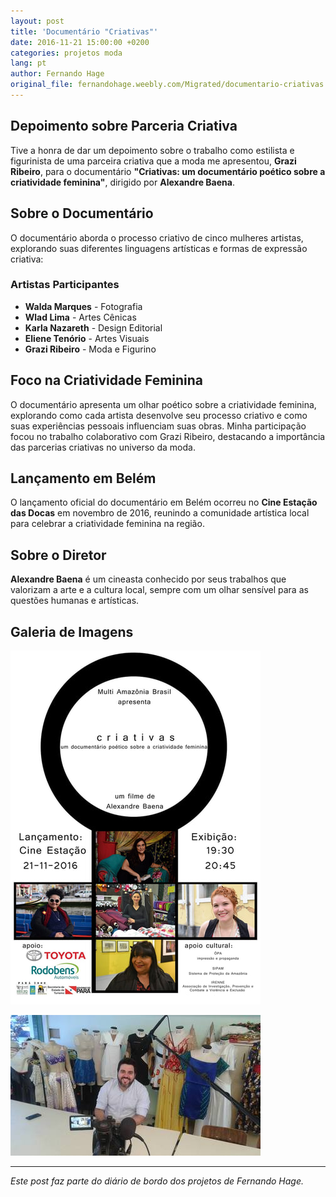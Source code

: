```yaml
---
layout: post
title: 'Documentário "Criativas"'
date: 2016-11-21 15:00:00 +0200
categories: projetos moda
lang: pt
author: Fernando Hage
original_file: fernandohage.weebly.com/Migrated/documentario-criativas.html
---
```


## Depoimento sobre Parceria Criativa

Tive a honra de dar um depoimento sobre o trabalho como estilista e figurinista de uma parceira criativa que a moda me apresentou, **Grazi Ribeiro**, para o documentário **"Criativas: um documentário poético sobre a criatividade feminina"**, dirigido por **Alexandre Baena**.

## Sobre o Documentário

O documentário aborda o processo criativo de cinco mulheres artistas, explorando suas diferentes linguagens artísticas e formas de expressão criativa:

### Artistas Participantes

- **Walda Marques** - Fotografia
- **Wlad Lima** - Artes Cênicas
- **Karla Nazareth** - Design Editorial
- **Eliene Tenório** - Artes Visuais
- **Grazi Ribeiro** - Moda e Figurino

## Foco na Criatividade Feminina

O documentário apresenta um olhar poético sobre a criatividade feminina, explorando como cada artista desenvolve seu processo criativo e como suas experiências pessoais influenciam suas obras. Minha participação focou no trabalho colaborativo com Grazi Ribeiro, destacando a importância das parcerias criativas no universo da moda.

## Lançamento em Belém

O lançamento oficial do documentário em Belém ocorreu no **Cine Estação das Docas** em novembro de 2016, reunindo a comunidade artística local para celebrar a criatividade feminina na região.

## Sobre o Diretor

**Alexandre Baena** é um cineasta conhecido por seus trabalhos que valorizam a arte e a cultura local, sempre com um olhar sensível para as questões humanas e artísticas.

## Galeria de Imagens

![Documentário "criativas"](/assets/images/documentario-criativas-01.jpg)

![Documentário "Criativas"](/assets/images/documentario-criativas-02.jpg)

---

*Este post faz parte do diário de bordo dos projetos de Fernando Hage.*
